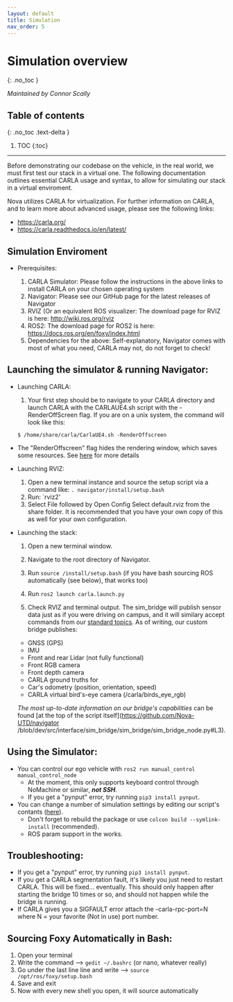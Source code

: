 ```yaml
---
layout: default
title: Simulation
nav_order: 5
---
```


# Simulation overview
{: .no_toc }

*Maintained by Connor Scally*

## Table of contents
{: .no_toc .text-delta }

1. TOC
{:toc}

---

Before demonstrating our codebase on the vehicle, in the real world, we must first test our stack in a virtual one. The following documentation outlines essential CARLA usage and syntax, to allow for simulating our stack in a virtual enviroment. 

Nova utilizes CARLA for virtualization. For further information on CARLA, and to learn more about advanced usage, please see the following links: 

- https://carla.org/
- https://carla.readthedocs.io/en/latest/

## Simulation Enviroment

 * Prerequisites:

    1. CARLA Simulator: Please follow the instructions in the above links to install CARLA on your chosen operating system
    2. Navigator: Please see our GitHub page for the latest releases of Navigator
    3. RVIZ (Or an equivalent ROS visualizer: The download page for RVIZ is here: http://wiki.ros.org/rviz
    4. ROS2: The download page for ROS2 is here: https://docs.ros.org/en/foxy/index.html 
    5. Dependencies for the above: Self-explanatory, Navigator comes with most of what you need, CARLA may not, do not forget to check!



## Launching the simulator & running Navigator:

* Launching CARLA:

    1. Your first step should be to navigate to your CARLA directory and launch CARLA with the CARLAUE4.sh script with the -RenderOffScreen flag. If you are on a unix system, the command will look like this:

    ```
    $ /home/share/carla/CarlaUE4.sh -RenderOffscreen
    ```

 - The "RenderOffscreen" flag hides the rendering window, which saves some resources. See [here](https://carla.readthedocs.io/en/latest/start_quickstart/#command-line-options) for more details


* Launching RVIZ:

    1. Open a new terminal instance and source the setup script via a command like: `. navigator/install/setup.bash `
    2. Run: `rviz2'
    3. Select File followed by Open Config Select default.rviz from the share folder. It is recommended that you have your own copy of this as well             for your own configuration.
    
* Launching the stack:

    1. Open a new terminal window.

    2. Navigate to the root directory of Navigator.

    3. Run `source /install/setup.bash` (if you have bash sourcing ROS automatically (see below), that works too)

    4. Run `ros2 launch carla.launch.py`

    5. Check RVIZ and terminal output. The sim_bridge will publish sensor data just as if you were driving on campus, and it will similary accept commands      from our [standard topics](https://github.com/Nova-UTD/navigator/wiki/Topic-and-transform-structure). As of writing, our custom bridge publishes:

    - GNSS (GPS)
    - IMU
    - Front and rear Lidar (not fully functional)
    - Front  RGB camera
    - Front depth camera
    - CARLA ground truths for
    - Car's odometry (position, orientation, speed)
    - CARLA virtual bird's-eye camera (/carla/birds_eye_rgb)

    *The most up-to-date information on our bridge's capabilities* can be found [at the top of the script itself](https://github.com/Nova-UTD/navigator         /blob/dev/src/interface/sim_bridge/sim_bridge/sim_bridge_node.py#L3).


## Using the Simulator:

- You can control our ego vehicle with `ros2 run manual_control manual_control_node`
   - At the moment, this only supports keyboard control through NoMachine or similar, ***not SSH***.
   - If you get a "pynput" error, try running `pip3 install pynput`.
- You can change a number of simulation settings by editing our script's contants ([here](https://github.com/Nova-UTD/navigator/blob/fd05a57a46f286961956ea35986c0107a786acdf/src/interface/sim_bridge/sim_bridge/sim_bridge_node.py#L27)).
   - Don't forget to rebuild the package or use `colcon build --symlink-install` (recommended).
   - ROS param support in the works.

## Troubleshooting:

- If you get a "pynput" error, try running `pip3 install pynput`.
- If you get a CARLA segmentation fault, it's likely you just need to restart CARLA. This will be fixed... eventually. This should only happen after starting the bridge 10 times or so, and should not happen while the bridge is running.
- If CARLA gives you a SIGFAULT error attach the -carla-rpc-port=N where N = your favorite (Not in use) port number.

## Sourcing Foxy Automatically in Bash:

1. Open your terminal
2. Write the command --> `gedit ~/.bashrc` (or nano, whatever really)
3. Go under the last line line and write --> ```source /opt/ros/foxy/setup.bash```
4. Save and exit
5. Now with every new shell you open, it will source automatically


